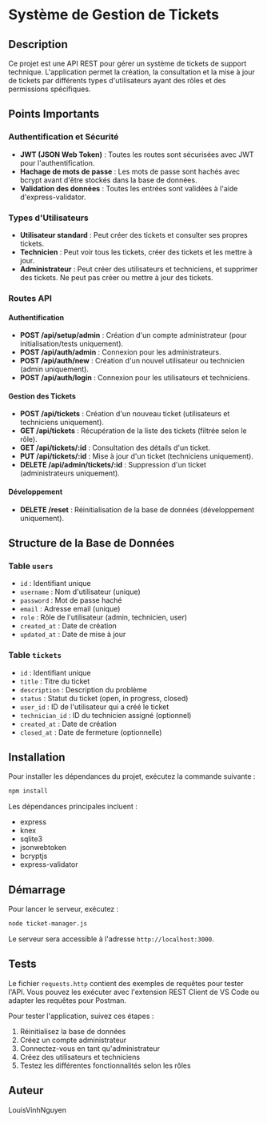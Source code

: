 # Système de Gestion de Tickets

## Description

Ce projet est une API REST pour gérer un système de tickets de support technique. L'application permet la création, la consultation et la mise à jour de tickets par différents types d'utilisateurs ayant des rôles et des permissions spécifiques.

## Points Importants

### Authentification et Sécurité
- **JWT (JSON Web Token)** : Toutes les routes sont sécurisées avec JWT pour l'authentification.
- **Hachage de mots de passe** : Les mots de passe sont hachés avec bcrypt avant d'être stockés dans la base de données.
- **Validation des données** : Toutes les entrées sont validées à l'aide d'express-validator.

### Types d'Utilisateurs
- **Utilisateur standard** : Peut créer des tickets et consulter ses propres tickets.
- **Technicien** : Peut voir tous les tickets, créer des tickets et les mettre à jour.
- **Administrateur** : Peut créer des utilisateurs et techniciens, et supprimer des tickets. Ne peut pas créer ou mettre à jour des tickets.

### Routes API

#### Authentification
- **POST /api/setup/admin** : Création d'un compte administrateur (pour initialisation/tests uniquement).
- **POST /api/auth/admin** : Connexion pour les administrateurs.
- **POST /api/auth/new** : Création d'un nouvel utilisateur ou technicien (admin uniquement).
- **POST /api/auth/login** : Connexion pour les utilisateurs et techniciens.

#### Gestion des Tickets
- **POST /api/tickets** : Création d'un nouveau ticket (utilisateurs et techniciens uniquement).
- **GET /api/tickets** : Récupération de la liste des tickets (filtrée selon le rôle).
- **GET /api/tickets/:id** : Consultation des détails d'un ticket.
- **PUT /api/tickets/:id** : Mise à jour d'un ticket (techniciens uniquement).
- **DELETE /api/admin/tickets/:id** : Suppression d'un ticket (administrateurs uniquement).

#### Développement
- **DELETE /reset** : Réinitialisation de la base de données (développement uniquement).

## Structure de la Base de Données

### Table `users`
- `id` : Identifiant unique
- `username` : Nom d'utilisateur (unique)
- `password` : Mot de passe haché
- `email` : Adresse email (unique)
- `role` : Rôle de l'utilisateur (admin, technicien, user)
- `created_at` : Date de création
- `updated_at` : Date de mise à jour

### Table `tickets`
- `id` : Identifiant unique
- `title` : Titre du ticket
- `description` : Description du problème
- `status` : Statut du ticket (open, in progress, closed)
- `user_id` : ID de l'utilisateur qui a créé le ticket
- `technician_id` : ID du technicien assigné (optionnel)
- `created_at` : Date de création
- `closed_at` : Date de fermeture (optionnelle)

## Installation

Pour installer les dépendances du projet, exécutez la commande suivante :

```bash
npm install
```

Les dépendances principales incluent :
- express
- knex
- sqlite3
- jsonwebtoken
- bcryptjs
- express-validator

## Démarrage

Pour lancer le serveur, exécutez :

```bash
node ticket-manager.js
```

Le serveur sera accessible à l'adresse `http://localhost:3000`.

## Tests

Le fichier `requests.http` contient des exemples de requêtes pour tester l'API. Vous pouvez les exécuter avec l'extension REST Client de VS Code ou adapter les requêtes pour Postman.

Pour tester l'application, suivez ces étapes :
1. Réinitialisez la base de données
2. Créez un compte administrateur
3. Connectez-vous en tant qu'administrateur
4. Créez des utilisateurs et techniciens
5. Testez les différentes fonctionnalités selon les rôles

## Auteur

LouisVinhNguyen